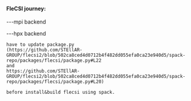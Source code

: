 #### FleCSI journey:


---mpi backend

---hpx backend
    
    have to update package.py 
    (https://github.com/STEllAR-GROUP/flecsi2/blob/502ca8ced4d0712b4f482dd055efa0ca23e940d5/spack-repo/packages/flecsi/package.py#L22 
    and 
    https://github.com/STEllAR-GROUP/flecsi2/blob/502ca8ced4d0712b4f482dd055efa0ca23e940d5/spack-repo/packages/flecsi/package.py#L20)
    
    before install&build flecsi using spack.
    
